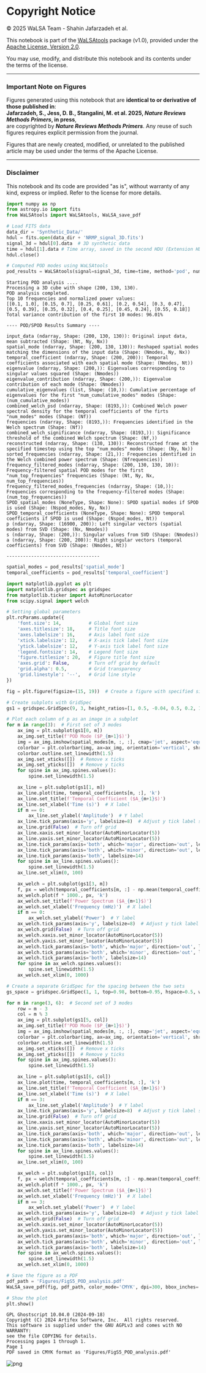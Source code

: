 # Copyright Notice

© 2025 WaLSA Team - Shahin Jafarzadeh et al.

This notebook is part of the [WaLSAtools](https://github.com/WaLSAteam/WaLSAtools) package (v1.0), provided under the [Apache License, Version 2.0](http://www.apache.org/licenses/LICENSE-2.0).

You may use, modify, and distribute this notebook and its contents under the terms of the license.

---

### **Important Note on Figures**
Figures generated using this notebook that are **identical to or derivative of those published in**:  
**Jafarzadeh, S., Jess, D. B., Stangalini, M. et al. 2025, ***Nature Reviews Methods Primers***, in press**,  
are copyrighted by ***Nature Reviews Methods Primers***. Any reuse of such figures requires explicit permission from the journal.

Figures that are newly created, modified, or unrelated to the published article may be used under the terms of the Apache License.

---

### **Disclaimer**
This notebook and its code are provided "as is", without warranty of any kind, express or implied. Refer to the license for more details.


```python
import numpy as np
from astropy.io import fits
from WaLSAtools import WaLSAtools, WaLSA_save_pdf

# Load FITS data
data_dir = 'Synthetic_Data/'
hdul = fits.open(data_dir + 'NRMP_signal_3D.fits')
signal_3d = hdul[0].data  # 3D synthetic data
time = hdul[1].data # Time array, saved in the second HDU (Extension HDU 1)
hdul.close()

# Computed POD modes using WaLSAtools
pod_results = WaLSAtools(signal=signal_3d, time=time, method='pod', num_modes=10)
```

    Starting POD analysis ....
    Processing a 3D cube with shape (200, 130, 130).
    POD analysis completed.
    Top 10 frequencies and normalized power values:
    [[0.1, 1.0], [0.15, 0.7], [0.25, 0.61], [0.2, 0.54], [0.3, 0.47], [0.5, 0.39], [0.35, 0.32], [0.4, 0.25], [0.45, 0.24], [0.55, 0.18]]
    Total variance contribution of the first 10 modes: 96.01%
    
    ---- POD/SPOD Results Summary ----
    
    input_data (ndarray, Shape: (200, 130, 130)): Original input data, mean subtracted (Shape: (Nt, Ny, Nx))
    spatial_mode (ndarray, Shape: (200, 130, 130)): Reshaped spatial modes matching the dimensions of the input data (Shape: (Nmodes, Ny, Nx))
    temporal_coefficient (ndarray, Shape: (200, 200)): Temporal coefficients associated with each spatial mode (Shape: (Nmodes, Nt))
    eigenvalue (ndarray, Shape: (200,)): Eigenvalues corresponding to singular values squared (Shape: (Nmodes))
    eigenvalue_contribution (ndarray, Shape: (200,)): Eigenvalue contribution of each mode (Shape: (Nmodes))
    cumulative_eigenvalues (list, Shape: (10,)): Cumulative percentage of eigenvalues for the first "num_cumulative_modes" modes (Shape: (num_cumulative_modes))
    combined_welch_psd (ndarray, Shape: (8193,)): Combined Welch power spectral density for the temporal coefficients of the firts "num_modes" modes (Shape: (Nf))
    frequencies (ndarray, Shape: (8193,)): Frequencies identified in the Welch spectrum (Shape: (Nf))
    combined_welch_significance (ndarray, Shape: (8193,)): Significance threshold of the combined Welch spectrum (Shape: (Nf,))
    reconstructed (ndarray, Shape: (130, 130)): Reconstructed frame at the specified timestep using the top "num_modes" modes (Shape: (Ny, Nx))
    sorted_frequencies (ndarray, Shape: (21,)): Frequencies identified in the Welch combined power spectrum (Shape: (Nfrequencies))
    frequency_filtered_modes (ndarray, Shape: (200, 130, 130, 10)): Frequency-filtered spatial POD modes for the first "num_top_frequencies" frequencies (Shape: (Nt, Ny, Nx, num_top_frequencies))
    frequency_filtered_modes_frequencies (ndarray, Shape: (10,)): Frequencies corresponding to the frequency-filtered modes (Shape: (num_top_frequencies))
    SPOD_spatial_modes (NoneType, Shape: None): SPOD spatial modes if SPOD is used (Shape: (Nspod_modes, Ny, Nx))
    SPOD_temporal_coefficients (NoneType, Shape: None): SPOD temporal coefficients if SPOD is used (Shape: (Nspod_modes, Nt))
    p (ndarray, Shape: (16900, 200)): Left singular vectors (spatial modes) from SVD (Shape: (Nx, Nmodes))
    s (ndarray, Shape: (200,)): Singular values from SVD (Shape: (Nmodes))
    a (ndarray, Shape: (200, 200)): Right singular vectors (temporal coefficients) from SVD (Shape: (Nmodes, Nt))
    
    ----------------------------------



```python
spatial_modes = pod_results['spatial_mode']
temporal_coefficients = pod_results['temporal_coefficient']
```


```python
import matplotlib.pyplot as plt
import matplotlib.gridspec as gridspec 
from matplotlib.ticker import AutoMinorLocator
from scipy.signal import welch

# Setting global parameters
plt.rcParams.update({
    'font.size': 14,          # Global font size
    'axes.titlesize': 18,     # Title font size
    'axes.labelsize': 16,     # Axis label font size
    'xtick.labelsize': 12,    # X-axis tick label font size
    'ytick.labelsize': 12,    # Y-axis tick label font size
    'legend.fontsize': 14,    # Legend font size
    'figure.titlesize': 20,   # Figure title font size
    'axes.grid': False,       # Turn off grid by default
    'grid.alpha': 0.5,        # Grid transparency
    'grid.linestyle': '--',   # Grid line style
})

fig = plt.figure(figsize=(15, 19))  # Create a figure with specified size

# Create subplots with GridSpec
gs1 = gridspec.GridSpec(9, 3, height_ratios=[1, 0.5, -0.04, 0.5, 0.2, 1, 0.5, -0.04, 0.5], figure=fig, hspace=0.5, wspace=0.3)

# Plot each column of p as an image in a subplot
for m in range(3):  # First set of 3 modes
    ax_img = plt.subplot(gs1[0, m])
    ax_img.set_title(f'POD Mode ($P_{m+1}$)')
    img = ax_img.imshow(spatial_modes[m, :, :], cmap='jet', aspect='equal', origin='lower')
    colorbar = plt.colorbar(img, ax=ax_img, orientation='vertical', shrink=1.0)
    colorbar.outline.set_linewidth(1.5)
    ax_img.set_xticks([])  # Remove x ticks
    ax_img.set_yticks([])  # Remove y ticks
    for spine in ax_img.spines.values():
        spine.set_linewidth(1.5)

    ax_line = plt.subplot(gs1[1, m])
    ax_line.plot(time, temporal_coefficients[m, :], 'k')
    ax_line.set_title(f'Temporal Coefficient ($A_{m+1}$)')
    ax_line.set_xlabel('Time (s)')  # X label
    if m == 0:
        ax_line.set_ylabel('Amplitude')  # Y label
    ax_line.tick_params(axis='y', labelsize=8)  # Adjust y tick label size
    ax_line.grid(False)  # Turn off grid
    ax_line.xaxis.set_minor_locator(AutoMinorLocator(5))
    ax_line.yaxis.set_minor_locator(AutoMinorLocator(5))
    ax_line.tick_params(axis='both', which='major', direction='out', length=8, width=1.5)
    ax_line.tick_params(axis='both', which='minor', direction='out', length=4, width=1.5)
    ax_line.tick_params(axis='both', labelsize=14)
    for spine in ax_line.spines.values():
        spine.set_linewidth(1.5)
    ax_line.set_xlim(0, 100)

    ax_welch = plt.subplot(gs1[3, m])
    f, px = welch(temporal_coefficients[m, :] - np.mean(temporal_coefficients[m, :]), nperseg=150, noverlap=25, nfft=2**14, fs=2)
    ax_welch.plot(f * 1000., px, 'k')
    ax_welch.set_title(f'Power Spectrum ($A_{m+1}$)')
    ax_welch.set_xlabel('Frequency (mHz)')  # X label
    if m == 0:
        ax_welch.set_ylabel('Power')  # Y label
    ax_welch.tick_params(axis='y', labelsize=8)  # Adjust y tick label size
    ax_welch.grid(False)  # Turn off grid
    ax_welch.xaxis.set_minor_locator(AutoMinorLocator(5))
    ax_welch.yaxis.set_minor_locator(AutoMinorLocator(5))
    ax_welch.tick_params(axis='both', which='major', direction='out', length=8, width=1.5)
    ax_welch.tick_params(axis='both', which='minor', direction='out', length=4, width=1.5)
    ax_welch.tick_params(axis='both', labelsize=14)
    for spine in ax_welch.spines.values():
        spine.set_linewidth(1.5)
    ax_welch.set_xlim(0, 1000)

# Create a separate GridSpec for the spacing between the two sets
gs_space = gridspec.GridSpec(1, 1, top=0.98, bottom=0.95, hspace=0.5, wspace=0.5, figure=fig)

for m in range(3, 6):  # Second set of 3 modes
    row = m - 3
    col = m % 3
    ax_img = plt.subplot(gs1[5, col])
    ax_img.set_title(f'POD Mode ($P_{m+1}$)')
    img = ax_img.imshow(spatial_modes[m, :, :], cmap='jet', aspect='equal', origin='lower')
    colorbar = plt.colorbar(img, ax=ax_img, orientation='vertical', shrink=1.0)
    colorbar.outline.set_linewidth(1.5)
    ax_img.set_xticks([])  # Remove x ticks
    ax_img.set_yticks([])  # Remove y ticks
    for spine in ax_img.spines.values():
        spine.set_linewidth(1.5)

    ax_line = plt.subplot(gs1[6, col])
    ax_line.plot(time, temporal_coefficients[m, :], 'k')
    ax_line.set_title(f'Temporal Coefficient ($A_{m+1}$)')
    ax_line.set_xlabel('Time (s)')  # X label
    if m == 3:
        ax_line.set_ylabel('Amplitude')  # Y label
    ax_line.tick_params(axis='y', labelsize=8)  # Adjust y tick label size
    ax_line.grid(False)  # Turn off grid
    ax_line.xaxis.set_minor_locator(AutoMinorLocator(5))
    ax_line.yaxis.set_minor_locator(AutoMinorLocator(5))
    ax_line.tick_params(axis='both', which='major', direction='out', length=8, width=1.5)
    ax_line.tick_params(axis='both', which='minor', direction='out', length=4, width=1.5)
    ax_line.tick_params(axis='both', labelsize=14)
    for spine in ax_line.spines.values():
        spine.set_linewidth(1.5)
    ax_line.set_xlim(0, 100)

    ax_welch = plt.subplot(gs1[8, col])
    f, px = welch(temporal_coefficients[m, :] - np.mean(temporal_coefficients[m, :]), nperseg=150, noverlap=25, nfft=2**14, fs=2)
    ax_welch.plot(f * 1000., px, 'k')
    ax_welch.set_title(f'Power Spectrum ($A_{m+1}$)')
    ax_welch.set_xlabel('Frequency (mHz)')  # X label
    if m == 3:
        ax_welch.set_ylabel('Power')  # Y label
    ax_welch.tick_params(axis='y', labelsize=8)  # Adjust y tick label size
    ax_welch.grid(False)  # Turn off grid
    ax_welch.xaxis.set_minor_locator(AutoMinorLocator(5))
    ax_welch.yaxis.set_minor_locator(AutoMinorLocator(5))
    ax_welch.tick_params(axis='both', which='major', direction='out', length=8, width=1.5)
    ax_welch.tick_params(axis='both', which='minor', direction='out', length=4, width=1.5)
    ax_welch.tick_params(axis='both', labelsize=14)
    for spine in ax_welch.spines.values():
        spine.set_linewidth(1.5)
    ax_welch.set_xlim(0, 1000)

# Save the figure as a PDF
pdf_path = 'Figures/FigS5_POD_analysis.pdf'
WaLSA_save_pdf(fig, pdf_path, color_mode='CMYK', dpi=300, bbox_inches='tight', pad_inches=0)

# Show the plot
plt.show()

```

    GPL Ghostscript 10.04.0 (2024-09-18)
    Copyright (C) 2024 Artifex Software, Inc.  All rights reserved.
    This software is supplied under the GNU AGPLv3 and comes with NO WARRANTY:
    see the file COPYING for details.
    Processing pages 1 through 1.
    Page 1
    PDF saved in CMYK format as 'Figures/FigS5_POD_analysis.pdf'



    
![png](FigS5__POD_analysis_files/FigS5__POD_analysis_3_1.png)
    

